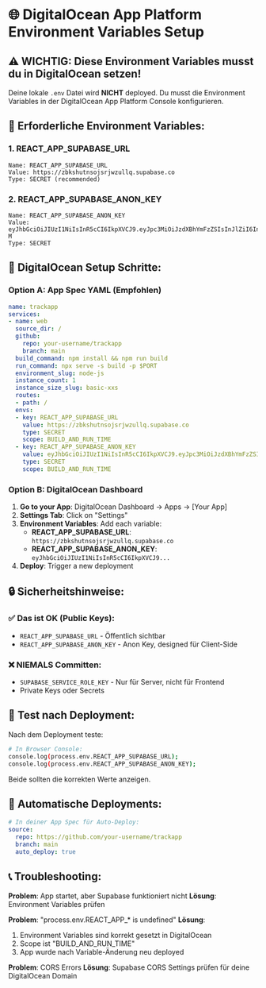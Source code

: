 # 🌐 DigitalOcean App Platform Environment Variables Setup

## ⚠️ WICHTIG: Diese Environment Variables musst du in DigitalOcean setzen!

Deine lokale `.env` Datei wird **NICHT** deployed. Du musst die Environment Variables in der DigitalOcean App Platform Console konfigurieren.

## 🔧 Erforderliche Environment Variables:

### 1. **REACT_APP_SUPABASE_URL**
```
Name: REACT_APP_SUPABASE_URL
Value: https://zbkshutnsojsrjwzullq.supabase.co
Type: SECRET (recommended)
```

### 2. **REACT_APP_SUPABASE_ANON_KEY**
```
Name: REACT_APP_SUPABASE_ANON_KEY
Value: eyJhbGciOiJIUzI1NiIsInR5cCI6IkpXVCJ9.eyJpc3MiOiJzdXBhYmFzZSIsInJlZiI6Inpia3NodXRuc29qc3Jqd3p1bGxxIiwicm9sZSI6ImFub24iLCJpYXQiOjE3NTIwMDIzMDksImV4cCI6MjA2NzU3ODMwOX0.G3h5PuawfEi3h3CmH6BQx_TQ24yOW28Pleq1ftjXe-M
Type: SECRET
```

## 📝 DigitalOcean Setup Schritte:

### Option A: App Spec YAML (Empfohlen)
```yaml
name: trackapp
services:
- name: web
  source_dir: /
  github:
    repo: your-username/trackapp
    branch: main
  build_command: npm install && npm run build
  run_command: npx serve -s build -p $PORT
  environment_slug: node-js
  instance_count: 1
  instance_size_slug: basic-xxs
  routes:
  - path: /
  envs:
  - key: REACT_APP_SUPABASE_URL
    value: https://zbkshutnsojsrjwzullq.supabase.co
    type: SECRET
    scope: BUILD_AND_RUN_TIME
  - key: REACT_APP_SUPABASE_ANON_KEY
    value: eyJhbGciOiJIUzI1NiIsInR5cCI6IkpXVCJ9.eyJpc3MiOiJzdXBhYmFzZSIsInJlZiI6Inpia3NodXRuc29qc3Jqd3p1bGxxIiwicm9sZSI6ImFub24iLCJpYXQiOjE3NTIwMDIzMDksImV4cCI6MjA2NzU3ODMwOX0.G3h5PuawfEi3h3CmH6BQx_TQ24yOW28Pleq1ftjXe-M
    type: SECRET
    scope: BUILD_AND_RUN_TIME
```

### Option B: DigitalOcean Dashboard
1. **Go to your App**: DigitalOcean Dashboard → Apps → [Your App]
2. **Settings Tab**: Click on "Settings"
3. **Environment Variables**: Add each variable:
   - **REACT_APP_SUPABASE_URL**: `https://zbkshutnsojsrjwzullq.supabase.co`
   - **REACT_APP_SUPABASE_ANON_KEY**: `eyJhbGciOiJIUzI1NiIsInR5cCI6IkpXVCJ9...`
4. **Deploy**: Trigger a new deployment

## 🔒 Sicherheitshinweise:

### ✅ Das ist OK (Public Keys):
- `REACT_APP_SUPABASE_URL` - Öffentlich sichtbar
- `REACT_APP_SUPABASE_ANON_KEY` - Anon Key, designed für Client-Side

### ❌ NIEMALS Committen:
- `SUPABASE_SERVICE_ROLE_KEY` - Nur für Server, nicht für Frontend
- Private Keys oder Secrets

## 🧪 Test nach Deployment:

Nach dem Deployment teste:
```bash
# In Browser Console:
console.log(process.env.REACT_APP_SUPABASE_URL);
console.log(process.env.REACT_APP_SUPABASE_ANON_KEY);
```

Beide sollten die korrekten Werte anzeigen.

## 🔄 Automatische Deployments:

```yaml
# In deiner App Spec für Auto-Deploy:
source:
  repo: https://github.com/your-username/trackapp
  branch: main
  auto_deploy: true
```

## 📞 Troubleshooting:

**Problem**: App startet, aber Supabase funktioniert nicht
**Lösung**: Environment Variables prüfen

**Problem**: "process.env.REACT_APP_* is undefined"
**Lösung**: 
1. Environment Variables sind korrekt gesetzt in DigitalOcean
2. Scope ist "BUILD_AND_RUN_TIME"
3. App wurde nach Variable-Änderung neu deployed

**Problem**: CORS Errors
**Lösung**: Supabase CORS Settings prüfen für deine DigitalOcean Domain
